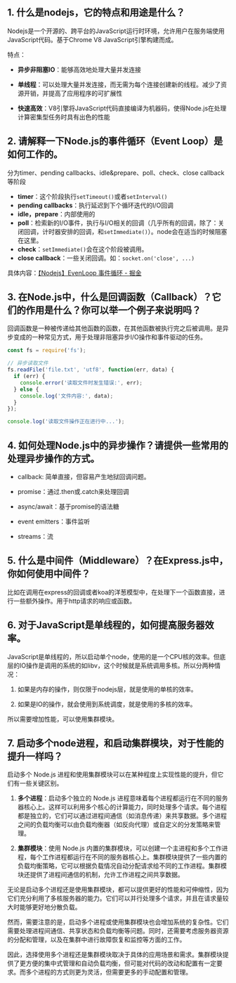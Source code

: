 ## 1. 什么是nodejs，它的特点和用途是什么？

Nodejs是一个开源的、跨平台的JavaScript运行时环境，允许用户在服务端使用JavaScript代码。基于Chrome V8 JavaScript引擎构建而成。

特点：

- **异步非阻塞IO**：能够高效地处理大量并发连接

- **单线程**：可以处理大量并发连接，而无需为每个连接创建新的线程。减少了资源开销，并提高了应用程序的可扩展性

- **快速高效**：V8引擎将JavaScript代码直接编译为机器码，使得Node.js在处理计算密集型任务时具有出色的性能

## 2. 请解释一下Node.js的事件循环（Event Loop）是如何工作的。



分为timer、pending callbacks、idle&prepare、poll、check、close callback等阶段

- **timer**：这个阶段执行`setTimeout()`或者`setInterval()`
- **pending callbacks**：执行延迟到下个循环迭代的I/O回调
- **idle，prepare**：内部使用的
- **poll**：检索新的I/O事件，执行与I/O相关的回调（几乎所有的回调，除了：关闭回调，计时器安排的回调，和`setImmediate()`）。node会在适当的时候阻塞在这里。
- **check**：`setImmediate()`会在这个阶段被调用。
- **close callback**：一些关闭回调。如：`socket.on('close', ...)`

具体内容：[【Nodejs】EvenLoop 事件循环 - 掘金](https://juejin.cn/post/7239604559399780413)

## 3. 在Node.js中，什么是回调函数（Callback）？它们的作用是什么？你可以举一个例子来说明吗？

回调函数是一种被传递给其他函数的函数，在其他函数被执行完之后被调用。是异步变成的一种常见方式，用于处理非阻塞异步I/O操作和事件驱动的任务。

```javascript
const fs = require('fs');

// 异步读取文件
fs.readFile('file.txt', 'utf8', function(err, data) {
  if (err) {
    console.error('读取文件时发生错误:', err);
  } else {
    console.log('文件内容:', data);
  }
});

console.log('读取文件操作正在进行中...');

```

## 4. 如何处理Node.js中的异步操作？请提供一些常用的处理异步操作的方式。

- callback: 简单直接，但容易产生地狱回调问题。

- promise：通过.then或.catch来处理回调

- async/await：基于promise的语法糖

- event emitters：事件监听

- streams：流

## 5. 什么是中间件（Middleware）？在Express.js中，你如何使用中间件？

比如在调用在express的回调或者koa的洋葱模型中，在处理下一个函数直接，进行一些额外操作。用于http请求的响应或函数。

## 6. 对于JavaScript是单线程的，如何提高服务器效率。

JavaScript是单线程的，所以启动单个node，使用的是一个CPU核的效率。但底层的IO操作是调用的系统的如libv，这个时候就是系统调用多核。所以分两种情况：

1. 如果是内存的操作，则仅限于nodejs层，就是使用的单核的效率。

2. 如果是IO的操作，就会使用到系统调度，就是使用的多核的效率。

所以需要增加性能，可以使用集群模块。

## 7. 启动多个node进程，和启动集群模块，对于性能的提升一样吗？

启动多个 Node.js 进程和使用集群模块可以在某种程度上实现性能的提升，但它们有一些关键区别。

1. **多个进程**：启动多个独立的 Node.js 进程意味着每个进程都运行在不同的服务器核心上。这样可以利用多个核心的计算能力，同时处理多个请求。每个进程都是独立的，它们可以通过进程间通信（如消息传递）来共享数据。多个进程之间的负载均衡可以由负载均衡器（如反向代理）或自定义的分发策略来管理。

2. **集群模块**：使用 Node.js 内置的集群模块，可以创建一个主进程和多个工作进程，每个工作进程都运行在不同的服务器核心上。集群模块提供了一些内置的负载均衡策略，它可以根据负载情况自动分配请求给不同的工作进程。集群模块还提供了进程间通信的机制，允许工作进程之间共享数据。

无论是启动多个进程还是使用集群模块，都可以提供更好的性能和可伸缩性，因为它们充分利用了多核服务器的能力。它们可以并行处理多个请求，并且在请求量较大时能够更好地分散负载。

然而，需要注意的是，启动多个进程或使用集群模块也会增加系统的复杂性。它们需要处理进程间通信、共享状态和负载均衡等问题。同时，还需要考虑服务器资源的分配和管理，以及在集群中进行故障恢复和监控等方面的工作。

因此，选择使用多个进程还是集群模块取决于具体的应用场景和需求。集群模块提供了更方便的集中式管理和自动负载均衡，但可能对代码的改动和配置有一定要求。而多个进程的方式则更为灵活，但需要更多的手动配置和管理。


